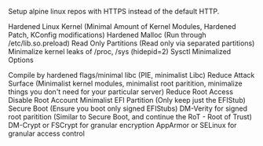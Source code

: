 Setup alpine linux repos with HTTPS instead of the default HTTP.

Hardened Linux Kernel (Minimal Amount of Kernel Modules, Hardened Patch, KConfig modifications)
Hardened Malloc (Run through /etc/lib.so.preload)
Read Only Partitions (Read only via separated partitions)
Minimalize kernel leaks of /proc, /sys (hidepid=2)
Sysctl Minimalized Options

Compile by hardened flags/minimal libc (PIE, minimalist Libc)
Reduce Attack Surface (Minimalist kernel modules, minimalist root paritition, minimalize things you don't need for your particular server)
Reduce Root Access
Disable Root Account
Minimalist EFI Partition (Only keep just the EFIStub)
Secure Boot (Ensure you boot only signed EFIStubs)
DM-Verity for signed root paritition (Similar to Secure Boot, and continue the RoT - Root of Trust)
DM-Crypt or FSCrypt for granular encryption
AppArmor or SELinux for granular access control
